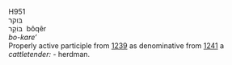 <body>
  <p>H951<br>  בּוקר  <br> בּוֹקֵר  ‎  bôqêr  <br><i>bo-kare‘ </i><br>Properly active participle from <a href="h1239.htm">1239</a> as denominative from <a href="h1241.htm">1241</a>  a <i>cattletender: - </i>herdman.<br></p>
 </body>